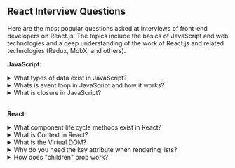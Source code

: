 ## React Interview Questions

Here are the most popular questions asked at interviews of front-end developers on React.js. The topics include the basics of JavaScript and web technologies and a deep understanding of the work of React.js and related technologies (Redux, MobX, and others).

**JavaScript**:

<details>
<summary>What types of data exist in JavaScript?</summary>
<div>
  <br/>
  <ul>
    <li>
      <b>«number»</b> - The number type represents both integer and floating point numbers.
    </li>
    <li>
      <b>«BigInt»</b> - BigInt type was recently added to the language to represent integers of arbitrary length.
    </li>
    <li>
      <b>«string»</b> - A string in JavaScript must be surrounded by quotes.
    </li>
    <li>
      <b>«boolean»</b> - The boolean type has only two values: true and false.
    </li>
    <li>
      <b>«null»</b> - The special null value does not belong to any of the types described above. It forms a separate type of its own which contains only the null value.
    </li>
    <li>
       <b>«undefined»</b> - The special value undefined also stands apart. It makes a type of its own, just like null. The meaning of undefined is “value is not assigned”.
    </li>
    <li>
      <b>«object»</b> - The object type is special. All other types are called “primitive” because their values can contain only a single thing (be it a string or a number or whatever). In contrast, objects are used to store collections of data and more complex entities.
    </li>
    <li>
      <b>symbol</b> - The symbol type is used to create unique identifiers for objects. We have to mention it here for the sake of completeness, but also postpone the details till we know objects.
    </li>
  </ul>
  <p><i>Source: <a href ="https://javascript.info/types">javascript.info</a></i></p>
</div>
</details>

<details>
<summary>Whats is event loop in JavaScript and how it works?</summary>
<div>
  <br/>
  <p>JavaScript has a concurrency model based on an event loop, which is responsible for executing the code, collecting and processing events, and executing queued sub-tasks. This model is quite different from models in other languages like C and Java.</p>
  <img src="https://mdn.mozillademos.org/files/17124/The_Javascript_Runtime_Environment_Example.svg" />
  <h5>Stack</h5>
  <p>Function calls form a stack of frames.</p>
  <p>

    function foo(b) {
      let a = 10
      return a + b + 11
    }

    function bar(x) {
      let y = 3
      return foo(x * y)
    }

    console.log(bar(7)) //returns 42
  </p>
  <p>
    When calling bar, a first frame is created containing bar's arguments and local variables. When bar calls foo, a second frame is created and pushed on top of the first one containing foo's arguments and local variables. When foo returns, the top frame element is popped out of the stack (leaving only bar's call frame). When bar returns, the stack is empty.
  </p>
  <h5>Heap</h5>
  <p>
    Objects are allocated in a heap which is just a name to denote a large (mostly unstructured) region of memory.
  </p>
  <h5>Queue</h5>
  <p>
    A JavaScript runtime uses a message queue, which is a list of messages to be processed. Each message has an associated function which gets called in order to handle the message. The processing of functions continues until the stack is once again empty. Then, the event loop will process the next message in the queue (if there is one).
  </p>
  <h5>Event loop</h5>
  <p>
    The event loop got its name because of how it's usually implemented, which usually resembles:
  </p>
  <p>

    while (queue.waitForMessage()) {
      queue.processNextMessage()
    }
  </p>
  <p>
    queue.waitForMessage() waits synchronously for a message to arrive (if one is not already available and waiting to be handled).
  </p>
  <p><i>Source: <a href ="https://developer.mozilla.org/en-US/docs/Web/JavaScript/EventLoop">MDN web docs</a></i></p>
</div>
</details>

<details>
<summary>What is closure in JavaScript?</summary>
<div>
  <br/>
  <p>
    A closure is the combination of a function bundled together (enclosed) with references to its surrounding state (the lexical environment). In other words, a closure gives you access to an outer function’s scope from an inner function. In JavaScript, closures are created every time a function is created, at function creation time.
  </p>
  <p>Every closure has three scopes:</p>
  <ul>
    <li>Local Scope (Own scope)</li>
    <li>Outer Functions Scope</li>
    <li>Global Scope</li>
  </ul>
  <p>
    A common mistake is not realizing that, in the case where the outer function is itself a nested function, access to the outer function's scope includes the enclosing scope of the outer function—effectively creating a chain of function scopes. To demonstrate, consider the following example code.
  </p>
  <p>

    // global scope
    var e = 10;
    function sum(a){
      return function(b){
        return function(c){
          // outer functions scope
          return function(d){
            // local scope
            return a + b + c + d + e;
          }
        }
      }
    }

    console.log(sum(1)(2)(3)(4)); // log 20

    // You can also write without anonymous functions:

    // global scope
    var e = 10;
    function sum(a){
      return function sum2(b){
        return function sum3(c){
          // outer functions scope
          return function sum4(d){
            // local scope
            return a + b + c + d + e;
          }
        }
      }
    }

    var s = sum(1);
    var s1 = s(2);
    var s2 = s1(3);
    var s3 = s2(4);
    console.log(s3) //log 20
  </p>
  <p>
    In the example above, there's a series of nested functions, all of which have access to the outer functions' scope. In this context, we can say that closures have access to all outer function scopes.
  </p>
  <p><i>Source: <a href ="https://developer.mozilla.org/en-US/docs/Web/JavaScript/Closures">MDN web docs</a></i></p>
</div>
</details>

<br/>

**React**:

<details>
<summary>What component life cycle methods exist in React?</summary>
<div>
  <br/>
  <ul>
     <li>
       <b>render()</b> — The render() method is the only required method in a class component.
       <br>
       When called, it should examine this.props and this.state and return one of the following types: React elements, Arrays and fragments, Portals, String and numbers, Booleans or null.
       <br>
       The render() function should be pure, meaning that it does not modify component state, it returns the same result each time it’s invoked, and it does not directly interact with the browser.
     </li>
    <br/>
    <li>
      <b>constructor()</b> - The constructor for a React component is called before it is mounted. When implementing the constructor for a React.Component subclass, you should call super(props) before any other statement. Otherwise, this.props will be undefined in the constructor, which can lead to bugs.
      <br>
      Typically, in React constructors are only used for two purposes: Initializing local state by assigning an object to this.state. Binding event handler methods to an instance.
      <br>
      Constructor is the only place where you should assign this.state directly. In all other methods, you need to use this.setState() instead.
    </li>
    <br/>
    <li>
      <b>componentDidMount()</b> - is invoked immediately after a component is mounted (inserted into the tree). Initialization that requires DOM nodes should go here. If you need to load data from a remote endpoint, this is a good place to instantiate the network request.
      <br/>
      This method is a good place to set up any subscriptions. If you do that, don’t forget to unsubscribe in componentWillUnmount().
    </li>
    <br/>
    <li>
      <b>componentDidUpdate(prevProps, prevState, snapshot)</b> - is invoked immediately after updating occurs. This method is not called for the initial render.
      <br>
      Use this as an opportunity to operate on the DOM when the component has been updated. This is also a good place to do network requests as long as you compare the current props to previous props (e.g. a network request may not be necessary if the props have not changed).
    </li>
    <br/>
    <li>
      <b>componentWillUnmount()</b> - is invoked immediately before a component is unmounted and destroyed. Perform any necessary cleanup in this method, such as invalidating timers, canceling network requests, or cleaning up any subscriptions that were created in componentDidMount().
    </li>
    <br/>
    <li>
      <b>shouldComponentUpdate(nextProps, nextState)</b> - is invoked before rendering when new props or state are being received. Defaults to true. This method is not called for the initial render or when forceUpdate() is used. This method only exists as a performance optimization.
    </li>
    <br/>
    <li>
      <b>static getDerivedStateFromProps(props, state)</b> - is invoked right before calling the render method, both on the initial mount and on subsequent updates. It should return an object to update the state, or null to update nothing.
      <br/>
      This method exists for rare use cases where the state depends on changes in props over time.
    </li>
    <br/>
    <li>
      <b>getSnapshotBeforeUpdate(prevProps, prevState)</b> - is invoked right before the most recently rendered output is committed to e.g. the DOM. It enables your component to capture some information from the DOM (e.g. scroll position) before it is potentially changed. Any value returned by this lifecycle will be passed as a parameter to componentDidUpdate().
    </li>
    <br/>
    <li>
      <b>static getDerivedStateFromError(error)</b> - This lifecycle is invoked after an error has been thrown by a descendant component. It receives the error that was thrown as a parameter and should return a value to update state. getDerivedStateFromError() is called during the “render” phase, so side-effects are not permitted. For those use cases, use componentDidCatch() instead.
    </li>
    <br/>
    <li>
      <b>componentDidCatch(error, info)</b> - This lifecycle is invoked after an error has been thrown by a descendant component. It receives two parameters: error - The error that was thrown, info - An object with a componentStack key containing information about which component threw the error. It should be used for things like logging errors.
    </li>
  </ul>
  <img src='https://cdn-images-1.medium.com/max/1600/1*cPwvUhZrnB1dtZnjBEfXfA.png' />
  <p><i>Source: <a href ="https://reactjs.org/docs/react-component.html#render">reactjs.org</a></i></p>
</div>
</details>

<details>
<summary>What is Context in React?</summary>
<div>
  <br />
  <p>Context is designed to share data that can be considered “global” for a tree of React components, such as the current authenticated user, theme, or preferred language.</p>
  <p>Using context, we can avoid passing props through intermediate elements:
    
    // Context lets us pass a value deep into the component tree
    // without explicitly threading it through every component.
    // Create a context for the current theme (with "light" as the default).
    const ThemeContext = React.createContext('light');

    class App extends React.Component {
      render() {
        // Use a Provider to pass the current theme to the tree below.
        // Any component can read it, no matter how deep it is.
        // In this example, we're passing "dark" as the current value.
        return (
          <ThemeContext.Provider value="dark">
            <Toolbar />
          </ThemeContext.Provider>
        );
      }
    }

    // A component in the middle doesn't have to
    // pass the theme down explicitly anymore.
    function Toolbar() {
      return (
        <div>
          <ThemedButton />
        </div>
      );
    }

    class ThemedButton extends React.Component {
      // Assign a contextType to read the current theme context.
      // React will find the closest theme Provider above and use its value.
      // In this example, the current theme is "dark".
      static contextType = ThemeContext;
      render() {
        return <Button theme={this.context} />;
      }
    }
  </p>
  <p>Context is primarily used when some data needs to be accessible by many components at different nesting levels. Apply it sparingly because it makes component reuse more difficult.</p>
  <ul>
    <b>API:</b>
    <li>
      <b>React.createContext</b> - creates a Context object. When React renders a component that subscribes to this Context object it will read the current context value from the closest matching Provider above it in the tree.
    </li>
    <li>
      <b>Context.Provider</b> - every Context object comes with a Provider React component that allows consuming components to subscribe to context changes.
    </li>
    <li>
      <b>Class.contextType</b> - the contextType property on a class can be assigned a Context object created by React.createContext(). This lets you consume the nearest current value of that Context type using this.context. You can reference this in any of the lifecycle methods including the render function.
    </li>
    <li>
      <b>Context.Consumer</b> - a React component that subscribes to context changes. This lets you subscribe to a context within a function component. Requires a function as a child. The function receives the current context value and returns a React node. The value argument passed to the function will be equal to the value prop of the closest Provider for this context above in the tree. If there is no Provider for this context above, the value argument will be equal to the defaultValue that was passed to createContext().
    </li>
    <li>
      <b>Context.displayName</b> - Context object accepts a displayName string property. React DevTools uses this string to determine what to display for the context.
    </li>
  </ul>
  <p><i>Source: <a href ="https://reactjs.org/docs/context.html">reactjs.org</a></i></p>
</div>
</details>

<details>
<summary>What is the Virtual DOM?</summary>
<div>
  <br/>
  <p>
    The virtual DOM (VDOM) is a programming concept where an ideal, or “virtual”, representation of a UI is kept in memory and synced with the “real” DOM by a library such as ReactDOM. This process is called reconciliation.
  </p>
  <p>
    In React world, the term “virtual DOM” is usually associated with React elements since they are the objects representing the user interface. React, however, also uses internal objects called “fibers” to hold additional information about the component tree. They may also be considered a part of “virtual DOM” implementation in React.
  </p>
  <p><i>Source: <a href ="https://reactjs.org/docs/faq-internals.html#what-is-the-virtual-dom">reactjs.org</a></i></p>
</div>
</details>

<details>
<summary>Why do you need the key attribute when rendering lists?</summary>
<div>
  <br/>
  <p>
    Keys help React identify which items have changed, are added, or are removed. Keys should be given to the elements inside the array to give the elements a stable identity
  </p>
  <p>
    The best way to pick a key is to use a string that uniquely identifies a list item among its siblings. Most often you would use IDs from your data as keys
  </p>
  <p>
    When you don’t have stable IDs for rendered items, you may use the item index as a key as a last resort. We don’t recommend using indexes for keys if the order of items may change. This can negatively impact performance and may cause issues with component state.
  </p>
  <p><i>Source: <a href ="https://reactjs.org/docs/lists-and-keys.html#keys">reactjs.org</a></i></p>
</div>
</details>

<details>
<summary>How does "children" prop work?</summary>
<div>
  <br/>
  <p>
    Some components don’t know their children ahead of time. This is especially common for components like Sidebar or Dialog that represent generic “boxes”. We recommend that such components use the special children prop to pass children elements directly into their output:
  </p>
  <p>

      function FancyBorder(props) {
        return (
          <div className={'FancyBorder FancyBorder-' + props.color}>
            {props.children}
          </div>
        );
      }
  </p>
  <p>
    This lets other components pass arbitrary children to them by nesting the JSX:
  </p>
  <p>

      function WelcomeDialog() {
        return (
          <FancyBorder color="blue">
            <h1 className="Dialog-title">
              Welcome
            </h1>
            <p className="Dialog-message">
              Thank you for visiting our spacecraft!
            </p>
          </FancyBorder>
        );
      }
  </p>
  <p>
    Anything inside the <FancyBorder> JSX tag gets passed into the FancyBorder component as a children prop. Since FancyBorder renders {props.children} inside a div, the passed elements appear in the final output.
  </p>
  <p><i>Source: <a href ="https://reactjs.org/docs/composition-vs-inheritance.html#containment">reactjs.org</a></i></p>
</div>
</details>
